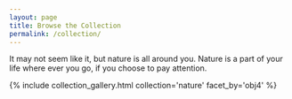 ```yaml
---
layout: page
title: Browse the Collection
permalink: /collection/
---
```


It may not seem like it, but nature is all around you. 
Nature is a part of your life where ever you go, if you choose to pay attention. 

{% include collection_gallery.html collection='nature' facet_by='obj4' %}
